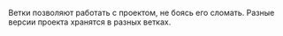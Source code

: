 Ветки позволяют работать с проектом, не боясь его сломать. Разные версии проекта хранятся в разных ветках.
